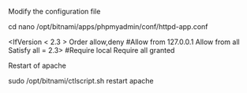Modify the configuration file


cd nano /opt/bitnami/apps/phpmyadmin/conf/httpd-app.conf

<IfVersion < 2.3 >
 Order allow,deny
#Allow from 127.0.0.1
 Allow from all
 Satisfy all
</IfVersion>
<IfVersion >= 2.3>
#Require local
 Require all granted
</IfVersion>


Restart of apache

sudo /opt/bitnami/ctlscript.sh restart apache

